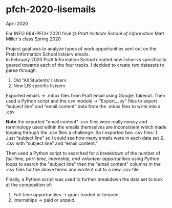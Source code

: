 # pfch-2020-lisemails
April 2020

For INFO 664-PFCH  2020 final @ *Pratt Institute School of Information*
Matt Miller's class Spring 2020

Project goal was to analyze types of work opportunities sent out on the Pratt Information School listserv emails.  
In February 2020 Pratt Information School created new listservs specifically geared towards each of the four tracks. I decided to create two datasets to parse through:

1. Old “All Students’ listserv
2. New LIS specific listserv

Exported emails → .mbox files from Pratt email using Google Takeout.
Then used a Python script and the csv module → "Export_..py" files to export “subject line” and “email content” data from the .mbox files to write into a .csv

**Note** the exported "email content" .csv files were really messy and terminology used within the emails themselves are inconsistent which made looping through the .csv files a challenge. So I exported two .csv files: 1. Just “subject line” so I could see how many emails were in each data set 2. .csv with “subject line” and “email content.”

Then used a Python script to searched for a breakdown of the number of *full-time, part-time, internship, and volunteer opportunities* using Python loops to search the "subject line" then the "email content" columns in the .csv files for the above terms and wrote it out to a new .csv file 

Finally, a Python script was used to further breakdown the data set to look at the composition of:

1. Full-time opportunities → grant funded or tenured.
2. Internships → paid or unpaid.

